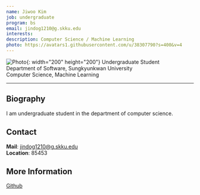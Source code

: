 ```yaml
---
name: Jiwoo Kim
job: undergraduate
program: bs
email: jindog1210@g.skku.edu
interests:
description: Computer Science / Machine Learning
photo: https://avatars1.githubusercontent.com/u/38307790?s=400&v=4
---
```


![Photo](https://avatars1.githubusercontent.com/u/38307790?s=400&v=4){: width="200" height="200"}
Undergraduate Student<br>Department of Software, Sungkyunkwan University<br>Computer Science, Machine Learning

<hr>

## Biography
I am undergraduate student in the department of computer science.

## Contact
**Mail**:   jindog1210@g.skku.edu<br>
**Location**: 85453

## More Information
[Github](https://github.com/JiwooKimAR)

